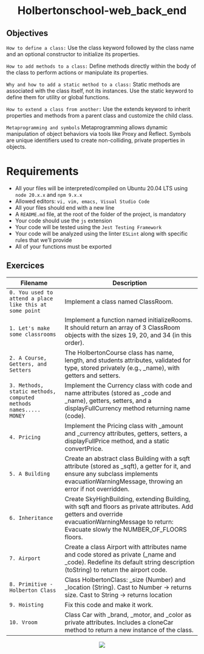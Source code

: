 <div align= "center">
  <h1>Holbertonschool-web_back_end</h1>
</div>

##  Objectives

`How to define a class:` Use the class keyword followed by the class name and an optional constructor to initialize its properties.

`How to add methods to a class:` Define methods directly within the body of the class to perform actions or manipulate its properties.

`Why and how to add a static method to a class:` Static methods are associated with the class itself, not its instances. Use the static keyword to define them for utility or global functions.

`How to extend a class from another:` Use the extends keyword to inherit properties and methods from a parent class and customize the child class.

`Metaprogramming and symbols` Metaprogramming allows dynamic manipulation of object behaviors via tools like Proxy and Reflect. Symbols are unique identifiers used to create non-colliding, private properties in objects.

# Requirements
- All your files will be interpreted/compiled on Ubuntu 20.04 LTS using `node 20.x.x` and `npm 9.x.x`
- Allowed editors: `vi, vim, emacs, Visual Studio Code`
- All your files should end with a new line
- A `README.md` file, at the root of the folder of the project, is mandatory
- Your code should use the `js` extension
- Your code will be tested using the `Jest Testing Framework`
- Your code will be analyzed using the linter `ESLint` along with specific rules that we’ll provide
- All of your functions must be exported

## Exercices

| Filename | Description |
| -------- | ----------- |
| `0. You used to attend a place like this at some point`|Implement a class named ClassRoom.|
| `1. Let's make some classrooms`|Implement a function named initializeRooms. It should return an array of 3 ClassRoom objects with the sizes 19, 20, and 34 (in this order).|
| `2. A Course, Getters, and Setters`|The HolbertonCourse class has name, length, and students attributes, validated for type, stored privately (e.g., _name), with getters and setters.|
| `3. Methods, static methods, computed methods names..... MONEY`|Implement the Currency class with code and name attributes (stored as _code and _name), getters, setters, and a displayFullCurrency method returning name (code).|
| `4. Pricing`|Implement the Pricing class with _amount and _currency attributes, getters, setters, a displayFullPrice method, and a static convertPrice.|
| `5. A Building`|Create an abstract class Building with a sqft attribute (stored as _sqft), a getter for it, and ensure any subclass implements evacuationWarningMessage, throwing an error if not overridden.|
| `6. Inheritance`|Create SkyHighBuilding, extending Building, with sqft and floors as private attributes. Add getters and override evacuationWarningMessage to return: Evacuate slowly the NUMBER_OF_FLOORS floors.|
| `7. Airport`|Create a class Airport with attributes name and code stored as private (_name and _code). Redefine its default string description (toString) to return the airport code.|
| `8. Primitive - Holberton Class` |Class HolbertonClass: _size (Number) and _location (String). Cast to Number → returns size. Cast to String → returns location|
| `9. Hoisting`|Fix this code and make it work.|
| `10. Vroom`| Class Car with _brand, _motor, and _color as private attributes. Includes a cloneCar method to return a new instance of the class.|


<p align="center">
  <img src="https://i.imgur.com/J1oVLId.jpeg" name="logo Holberton"/>
</p>